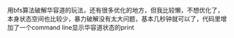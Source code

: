 用bfs算法破解华容道的玩法，还有很多优化的地方，但我比较懒，不想优化了，本身状态空间也比较少，暴力破解没有太大问题，基本几秒钟就可以了，代码里增加了一个command line显示华容道状态的print
